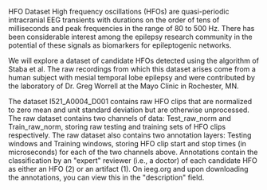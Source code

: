 HFO Dataset
High frequency oscillations (HFOs) are quasi-periodic intracranial EEG transients with durations on the order of tens of milliseconds and peak frequencies in the range of 80 to 500 Hz. There has been considerable interest among the epilepsy research community in the potential of these signals as biomarkers for epileptogenic networks.

We will explore a dataset of candidate HFOs detected using the algorithm of Staba et al. The raw recordings from which this dataset arises come from a human subject with mesial temporal lobe epilepsy and were contributed by the laboratory of Dr. Greg Worrell at the Mayo Clinic in Rochester, MN.

The dataset I521_A0004_D001 contains raw HFO clips that are normalized to zero mean and unit standard deviation but are otherwise unprocessed. The raw dataset contains two channels of data: Test_raw_norm and Train_raw_norm, storing raw testing and training sets of HFO clips respectively. The raw dataset also contains two annotation layers: Testing windows and Training windows, storing HFO clip start and stop times (in microseconds) for each of the two channels above. Annotations contain the classification by an "expert" reviewer (i.e., a doctor) of each candidate HFO as either an HFO (2) or an artifact (1). On ieeg.org and upon downloading the annotations, you can view this in the "description" field.
